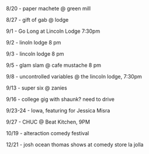 8/20 - paper machete @ green mill

8/27 - gift of gab @ lodge

9/1 - Go Long at Lincoln Lodge 7:30pm

9/2 - linoln lodge 8 pm

9/3 - lincoln lodge 8 pm

9/5 - glam slam @ cafe mustache 8 pm

9/8 - uncontrolled variables @ the lincoln lodge, 7:30pm

9/13 - super six @ zanies

9/16 - college gig with shaunk? need to drive

9/23-24 - Iowa, featuring for Jessica Misra

9/27 - CHUC @ Beat Kitchen, 9PM

10/19 - alteraction comedy festival

12/21 - josh ocean thomas shows at comedy store la jolla
